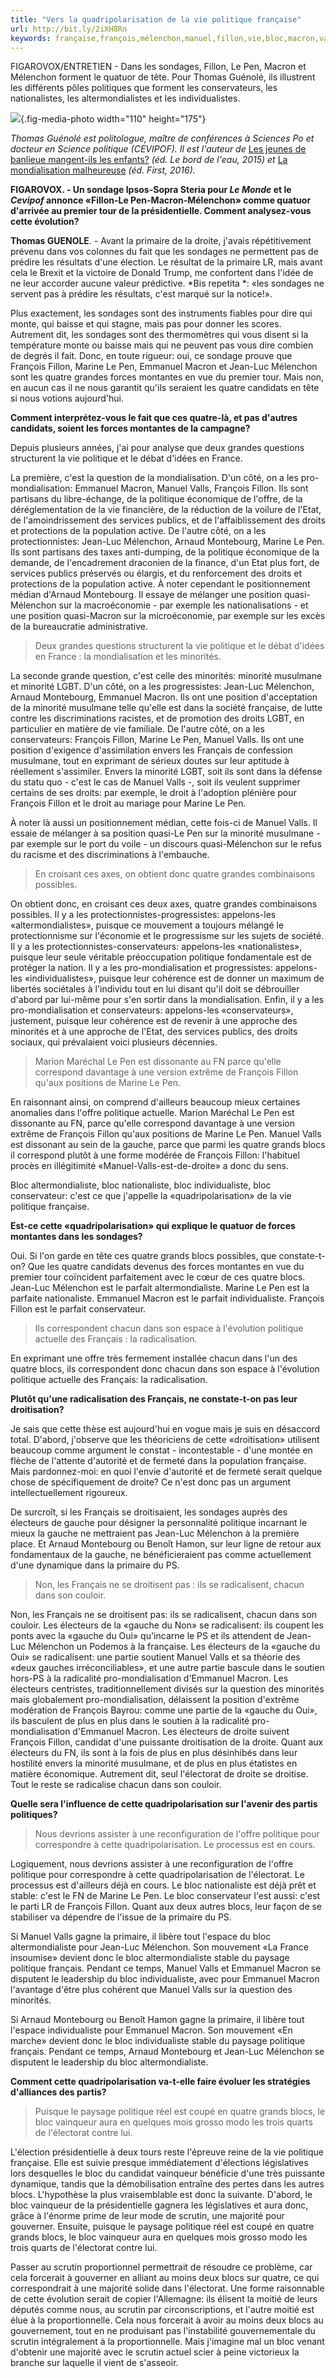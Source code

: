 ```yaml
---
title: "Vers la quadripolarisation de la vie politique française"
url: http://bit.ly/2iXH8Rn
keywords: française,françois,mélenchon,manuel,fillon,vie,bloc,macron,valls,quadripolarisation,blocs,pen,politique
---
```

FIGAROVOX/ENTRETIEN - Dans les sondages, Fillon, Le Pen, Macron et Mélenchon forment le quatuor de tête. Pour Thomas Guénolé, ils illustrent les différents pôles politiques que forment les conservateurs, les nationalistes, les altermondialistes et les individualistes.

![](https://i.f1g.fr/media/figaro/110x176/2017/01/09/XVMfed1fa7c-d680-11e6-a484-5498a0c44dd8-110x176.jpg){.fig-media-photo width="110" height="175"}

*Thomas Guénolé est politologue, maître de conférences à Sciences Po et docteur en Science politique (CEVIPOF). Il est l\'auteur de* [Les jeunes de banlieue mangent-ils les enfants?](http://www.editionsbdl.com/fr/books/les-jeunes-de-banlieue-mangent-ils-les-enfants-/486/) *(éd. Le bord de l\'eau, 2015) et* [La mondialisation malheureuse](https://www.amazon.fr/mondialisation-malheureuse-Thomas-GUENOLE/dp/2754068848) *(éd. First, 2016).*

**FIGAROVOX. - Un sondage Ipsos-Sopra Steria pour *Le Monde* et le *Cevipof* annonce «Fillon-Le Pen-Macron-Mélenchon» comme quatuor d\'arrivée au premier tour de la présidentielle. Comment analysez-vous cette évolution?**

**Thomas GUENOLE**. - Avant la primaire de la droite, j\'avais répétitivement prévenu dans vos colonnes du fait que les sondages ne permettent pas de prédire les résultats d\'une élection. Le résultat de la primaire LR, mais avant cela le Brexit et la victoire de Donald Trump, me confortent dans l\'idée de ne leur accorder aucune valeur prédictive. *Bis repetita *: «les sondages ne servent pas à prédire les résultats, c\'est marqué sur la notice!».

Plus exactement, les sondages sont des instruments fiables pour dire qui monte, qui baisse et qui stagne, mais pas pour donner les scores. Autrement dit, les sondages sont des thermomètres qui vous disent si la température monte ou baisse mais qui ne peuvent pas vous dire combien de degrés il fait. Donc, en toute rigueur: oui, ce sondage prouve que François Fillon, Marine Le Pen, Emmanuel Macron et Jean-Luc Mélenchon sont les quatre grandes forces montantes en vue du premier tour. Mais non, en aucun cas il ne nous garantit qu\'ils seraient les quatre candidats en tête si nous votions aujourd\'hui.

**Comment interprétez-vous le fait que ces quatre-là, et pas d\'autres candidats, soient les forces montantes de la campagne?**

Depuis plusieurs années, j\'ai pour analyse que deux grandes questions structurent la vie politique et le débat d\'idées en France.

La première, c\'est la question de la mondialisation. D\'un côté, on a les pro-mondialisation: Emmanuel Macron, Manuel Valls, François Fillon. Ils sont partisans du libre-échange, de la politique économique de l\'offre, de la déréglementation de la vie financière, de la réduction de la voilure de l\'Etat, de l\'amoindrissement des services publics, et de l\'affaiblissement des droits et protections de la population active. De l\'autre côté, on a les protectionnistes: Jean-Luc Mélenchon, Arnaud Montebourg, Marine Le Pen. Ils sont partisans des taxes anti-dumping, de la politique économique de la demande, de l\'encadrement draconien de la finance, d\'un Etat plus fort, de services publics préservés ou élargis, et du renforcement des droits et protections de la population active. À noter cependant le positionnement médian d\'Arnaud Montebourg. Il essaye de mélanger une position quasi-Mélenchon sur la macroéconomie - par exemple les nationalisations - et une position quasi-Macron sur la microéconomie, par exemple sur les excès de la bureaucratie administrative.

> Deux grandes questions structurent la vie politique et le débat d\'idées en France : la mondialisation et les minorités.

La seconde grande question, c\'est celle des minorités: minorité musulmane et minorité LGBT. D\'un côté, on a les progressistes: Jean-Luc Mélenchon, Arnaud Montebourg, Emmanuel Macron. Ils ont une position d\'acceptation de la minorité musulmane telle qu\'elle est dans la société française, de lutte contre les discriminations racistes, et de promotion des droits LGBT, en particulier en matière de vie familiale. De l\'autre côté, on a les conservateurs: François Fillon, Marine Le Pen, Manuel Valls. Ils ont une position d\'exigence d\'assimilation envers les Français de confession musulmane, tout en exprimant de sérieux doutes sur leur aptitude à réellement s\'assimiler. Envers la minorité LGBT, soit ils sont dans la défense du statu quo - c\'est le cas de Manuel Valls -, soit ils veulent supprimer certains de ses droits: par exemple, le droit à l\'adoption plénière pour François Fillon et le droit au mariage pour Marine Le Pen.

À noter là aussi un positionnement médian, cette fois-ci de Manuel Valls. Il essaie de mélanger à sa position quasi-Le Pen sur la minorité musulmane - par exemple sur le port du voile - un discours quasi-Mélenchon sur le refus du racisme et des discriminations à l\'embauche.

> En croisant ces axes, on obtient donc quatre grandes combinaisons possibles.

On obtient donc, en croisant ces deux axes, quatre grandes combinaisons possibles. Il y a les protectionnistes-progressistes: appelons-les «altermondialistes», puisque ce mouvement a toujours mélangé le protectionnisme sur l\'économie et le progressisme sur les sujets de société. Il y a les protectionnistes-conservateurs: appelons-les «nationalistes», puisque leur seule véritable préoccupation politique fondamentale est de protéger la nation. Il y a les pro-mondialisation et progressistes: appelons-les «individualistes», puisque leur cohérence est de donner un maximum de libertés sociétales à l\'individu tout en lui disant qu\'il doit se débrouiller d\'abord par lui-même pour s\'en sortir dans la mondialisation. Enfin, il y a les pro-mondialisation et conservateurs: appelons-les «conservateurs», justement, puisque leur cohérence est de revenir à une approche des minorités et à une approche de l\'Etat, des services publics, des droits sociaux, qui prévalaient voici plusieurs décennies.

> Marion Maréchal Le Pen est dissonante au FN parce qu\'elle correspond davantage à une version extrême de François Fillon qu\'aux positions de Marine Le Pen.

En raisonnant ainsi, on comprend d\'ailleurs beaucoup mieux certaines anomalies dans l\'offre politique actuelle. Marion Maréchal Le Pen est dissonante au FN, parce qu\'elle correspond davantage à une version extrême de François Fillon qu\'aux positions de Marine Le Pen. Manuel Valls est dissonant au sein de la gauche, parce que parmi les quatre grands blocs il correspond plutôt à une forme modérée de François Fillon: l\'habituel procès en illégitimité «Manuel-Valls-est-de-droite» a donc du sens.

Bloc altermondialiste, bloc nationaliste, bloc individualiste, bloc conservateur: c\'est ce que j\'appelle la «quadripolarisation» de la vie politique française.

**Est-ce cette «quadripolarisation» qui explique le quatuor de forces montantes dans les sondages?**

Oui. Si l\'on garde en tête ces quatre grands blocs possibles, que constate-t-on? Que les quatre candidats devenus des forces montantes en vue du premier tour coïncident parfaitement avec le cœur de ces quatre blocs. Jean-Luc Mélenchon est le parfait altermondialiste. Marine Le Pen est la parfaite nationaliste. Emmanuel Macron est le parfait individualiste. François Fillon est le parfait conservateur.

> Ils correspondent chacun dans son espace à l\'évolution politique actuelle des Français : la radicalisation.

En exprimant une offre très fermement installée chacun dans l\'un des quatre blocs, ils correspondent donc chacun dans son espace à l\'évolution politique actuelle des Français: la radicalisation.

**Plutôt qu\'une radicalisation des Français, ne constate-t-on pas leur droitisation?**

Je sais que cette thèse est aujourd\'hui en vogue mais je suis en désaccord total. D\'abord, j\'observe que les théoriciens de cette «droitisation» utilisent beaucoup comme argument le constat - incontestable - d\'une montée en flèche de l\'attente d\'autorité et de fermeté dans la population française. Mais pardonnez-moi: en quoi l\'envie d\'autorité et de fermeté serait quelque chose de spécifiquement de droite? Ce n\'est donc pas un argument intellectuellement rigoureux.

De surcroît, si les Français se droitisaient, les sondages auprès des électeurs de gauche pour désigner la personnalité politique incarnant le mieux la gauche ne mettraient pas Jean-Luc Mélenchon à la première place. Et Arnaud Montebourg ou Benoît Hamon, sur leur ligne de retour aux fondamentaux de la gauche, ne bénéficieraient pas comme actuellement d\'une dynamique dans la primaire du PS.

> Non, les Français ne se droitisent pas : ils se radicalisent, chacun dans son couloir.

Non, les Français ne se droitisent pas: ils se radicalisent, chacun dans son couloir. Les électeurs de la «gauche du Non» se radicalisent: ils coupent les ponts avec la «gauche du Oui» qu\'incarne le PS et ils attendent de Jean-Luc Mélenchon un Podemos à la française. Les électeurs de la «gauche du Oui» se radicalisent: une partie soutient Manuel Valls et sa théorie des «deux gauches irréconciliables», et une autre partie bascule dans le soutien hors-PS à la radicalité pro-mondialisation d\'Emmanuel Macron. Les électeurs centristes, traditionnellement divisés sur la question des minorités mais globalement pro-mondialisation, délaissent la position d\'extrême modération de François Bayrou: comme une partie de la «gauche du Oui», ils basculent de plus en plus dans le soutien à la radicalité pro-mondialisation d\'Emmanuel Macron. Les électeurs de droite suivent François Fillon, candidat d\'une puissante droitisation de la droite. Quant aux électeurs du FN, ils sont à la fois de plus en plus désinhibés dans leur hostilité envers la minorité musulmane, et de plus en plus étatistes en matière économique. Autrement dit, seul l\'électorat de droite se droitise. Tout le reste se radicalise chacun dans son couloir.

**Quelle sera l\'influence de cette quadripolarisation sur l\'avenir des partis politiques?**

> Nous devrions assister à une reconfiguration de l\'offre politique pour correspondre à cette quadripolarisation. Le processus est en cours.

Logiquement, nous devrions assister à une reconfiguration de l\'offre politique pour correspondre à cette quadripolarisation de l\'électorat. Le processus est d\'ailleurs déjà en cours. Le bloc nationaliste est déjà prêt et stable: c\'est le FN de Marine Le Pen. Le bloc conservateur l\'est aussi: c\'est le parti LR de François Fillon. Quant aux deux autres blocs, leur façon de se stabiliser va dépendre de l\'issue de la primaire du PS.

Si Manuel Valls gagne la primaire, il libère tout l\'espace du bloc altermondialiste pour Jean-Luc Mélenchon. Son mouvement «La France insoumise» devient donc le bloc altermondialiste stable du paysage politique français. Pendant ce temps, Manuel Valls et Emmanuel Macron se disputent le leadership du bloc individualiste, avec pour Emmanuel Macron l\'avantage d\'être plus cohérent que Manuel Valls sur la question des minorités.

Si Arnaud Montebourg ou Benoît Hamon gagne la primaire, il libère tout l\'espace individualiste pour Emmanuel Macron. Son mouvement «En marche» devient donc le bloc individualiste stable du paysage politique français. Pendant ce temps, Arnaud Montebourg et Jean-Luc Mélenchon se disputent le leadership du bloc altermondialiste.

**Comment cette quadripolarisation va-t-elle faire évoluer les stratégies d\'alliances des partis?**

> Puisque le paysage politique réel est coupé en quatre grands blocs, le bloc vainqueur aura en quelques mois grosso modo les trois quarts de l\'électorat contre lui.

L\'élection présidentielle à deux tours reste l\'épreuve reine de la vie politique française. Elle est suivie presque immédiatement d\'élections législatives lors desquelles le bloc du candidat vainqueur bénéficie d\'une très puissante dynamique, tandis que la démobilisation entraîne des pertes dans les autres blocs. L\'hypothèse la plus vraisemblable est donc la suivante. D\'abord, le bloc vainqueur de la présidentielle gagnera les législatives et aura donc, grâce à l\'énorme prime de leur mode de scrutin, une majorité pour gouverner. Ensuite, puisque le paysage politique réel est coupé en quatre grands blocs, le bloc vainqueur aura en quelques mois grosso modo les trois quarts de l\'électorat contre lui.

Passer au scrutin proportionnel permettrait de résoudre ce problème, car cela forcerait à gouverner en alliant au moins deux blocs sur quatre, ce qui correspondrait à une majorité solide dans l\'électorat. Une forme raisonnable de cette évolution serait de copier l\'Allemagne: ils élisent la moitié de leurs députés comme nous, au scrutin par circonscriptions, et l\'autre moitié est élue à la proportionnelle. Cela nous forcerait à avoir au moins deux blocs au gouvernement, tout en ne produisant pas l\'instabilité gouvernementale du scrutin intégralement à la proportionnelle. Mais j\'imagine mal un bloc venant d\'obtenir une majorité avec le scrutin actuel scier à peine victorieux la branche sur laquelle il vient de s\'asseoir.
